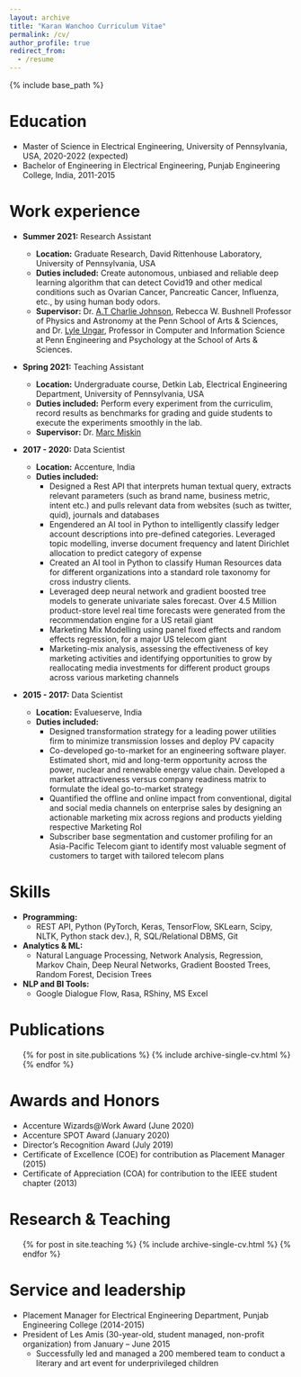```yaml
---
layout: archive
title: "Karan Wanchoo Curriculum Vitae"
permalink: /cv/
author_profile: true
redirect_from:
  - /resume
---
```


{% include base_path %}

Education
======
* Master of Science in Electrical Engineering, University of Pennsylvania, USA, 2020-2022 (expected)
* Bachelor of Engineering in Electrical Engineering, Punjab Engineering College, India, 2011-2015

Work experience
======
* **Summer 2021:** Research Assistant
  * **Location:** Graduate Research, David Rittenhouse Laboratory, University of Pennsylvania, USA
  * **Duties included:** Create autonomous, unbiased and reliable deep learning algorithm that can detect Covid19 and other medical conditions such as Ovarian Cancer, Pancreatic Cancer, Influenza, etc., by using human body odors.
  * **Supervisor:** Dr. [A.T Charlie Johnson](https://live-sas-physics.pantheon.sas.upenn.edu/people/standing-faculty/charlie-johnson), Rebecca W. Bushnell Professor of Physics and Astronomy at the Penn School of Arts & Sciences, and Dr. [Lyle Ungar](https://www.cis.upenn.edu/~ungar/), Professor in Computer and Information Science at Penn Engineering and Psychology at the School of Arts & Sciences.

* **Spring 2021:** Teaching Assistant
  * **Location:** Undergraduate course, Detkin Lab, Electrical Engineering Department, University of Pennsylvania, USA
  * **Duties included:** Perform every experiment from the curriculim, record results as benchmarks for grading and guide students to execute the experiments smoothly in the lab.
  * **Supervisor:** Dr. [Marc Miskin](https://www.seas.upenn.edu/~mmiskin/)

* **2017 - 2020:** Data Scientist
  * **Location:** Accenture, India
  * **Duties included:**
    * Designed a Rest API that interprets human textual query, extracts relevant parameters (such as brand name, business metric, intent etc.) and pulls relevant data from websites (such as twitter, quid), journals and databases
    * Engendered an AI tool in Python to intelligently classify ledger account descriptions into pre-defined categories. Leveraged topic modelling, inverse document frequency and latent Dirichlet allocation to predict category of expense
    * Created an AI tool in Python to classify Human Resources data for different organizations into a standard role taxonomy for cross industry clients.
    * Leveraged deep neural network and gradient boosted tree models to generate univariate sales forecast. Over 4.5 Million product-store level real time forecasts were generated from the recommendation engine for a US retail giant
    * Marketing Mix Modelling using panel fixed effects and random effects regression, for a major US telecom giant
    * Marketing-mix analysis, assessing the effectiveness of key marketing activities and identifying opportunities to grow by reallocating media investments for different product groups across various marketing channels
 
* **2015 - 2017:** Data Scientist
  * **Location:** Evalueserve, India
  * **Duties included:**
    * Designed transformation strategy for a leading power utilities firm to minimize transmission losses and deploy PV capacity
    * Co-developed go-to-market for an engineering software player. Estimated short, mid and long-term opportunity across the power, nuclear and renewable energy value chain. Developed a market attractiveness versus company readiness matrix to formulate the ideal go-to-market strategy
    * Quantified the offline and online impact from conventional, digital and social media channels on enterprise sales by designing an actionable marketing mix across regions and products yielding respective Marketing RoI
    * Subscriber base segmentation and customer profiling for an Asia-Pacific Telecom giant to identify most valuable segment of customers to target with tailored telecom plans
  
  
Skills
======
* **Programming:**
  * REST API, Python (PyTorch, Keras, TensorFlow, SKLearn, Scipy, NLTK, Python stack dev.), R, SQL/Relational DBMS, Git
* **Analytics & ML:**
  * Natural Language Processing, Network Analysis, Regression, Markov Chain, Deep Neural Networks, Gradient Boosted Trees, Random Forest, Decision Trees
* **NLP and BI Tools:**
  * Google Dialogue Flow, Rasa, RShiny, MS Excel

Publications
======
  <ul>{% for post in site.publications %}
    {% include archive-single-cv.html %}
  {% endfor %}</ul>
  
Awards and Honors
======
* Accenture Wizards@Work Award (June 2020)
* Accenture SPOT Award (January 2020)
* Director’s Recognition Award (July 2019)
* Certificate of Excellence (COE) for contribution as Placement Manager (2015)
* Certificate of Appreciation (COA) for contribution to the IEEE student chapter (2013)

Research & Teaching
======
  <ul>{% for post in site.teaching %}
    {% include archive-single-cv.html %}
  {% endfor %}</ul>
  
Service and leadership
======
* Placement Manager for Electrical Engineering Department, Punjab Engineering College (2014-2015)
* President of Les Amis (30-year-old, student managed, non-profit organization) from January – June 2015
  * Successfully led and managed a 200 membered team to conduct a literary and art event for underprivileged children
